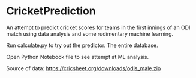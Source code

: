 # CricketPrediction
An attempt to predict cricket scores for teams in the first innings of an ODI match using data analysis and some rudimentary machine learning.

Run calculate.py to try out the predictor. The entire database.

Open Python Notebook file to see attempt at ML analysis.

Source of data: https://cricsheet.org/downloads/odis_male.zip
